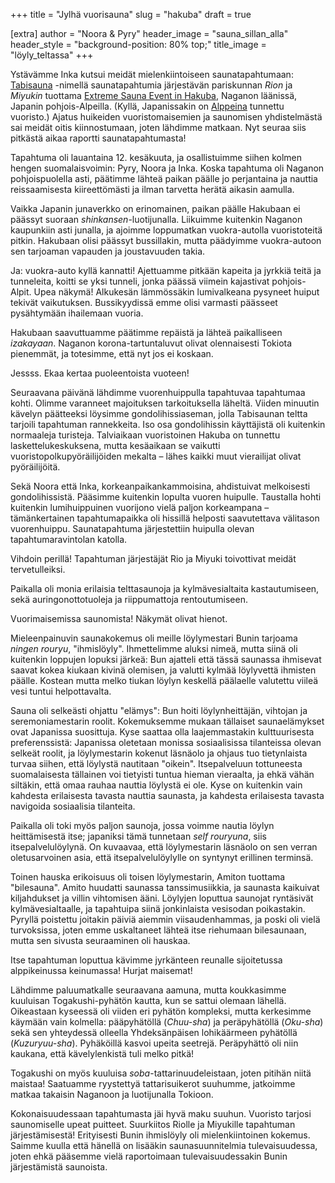 +++
title = "Jylhä vuorisauna"
slug = "hakuba"
draft = true

[extra]
author = "Noora & Pyry"
header_image = "sauna_sillan_alla"
header_style = "background-position: 80% top;"
title_image = "löyly_teltassa"
+++

Ystävämme Inka kutsui meidät mielenkiintoiseen saunatapahtumaan: [Tabisauna](https://tabisauna.jp) -nimellä saunatapahtumia järjestävän pariskunnan *Rion* ja *Miyukin* tuottama [Extreme Sauna Event in Hakuba](https://tabisauna.jp/hakuba-sauna-2021/), Naganon läänissä, Japanin pohjois-Alpeilla. (Kyllä, Japanissakin on [Alppeina](https://fi.wikipedia.org/wiki/Japanin_Alpit) tunnettu vuoristo.) Ajatus huikeiden vuoristomaisemien ja saunomisen yhdistelmästä sai meidät oitis kiinnostumaan, joten lähdimme matkaan. Nyt seuraa siis pitkästä aikaa raportti saunatapahtumasta!

<!-- more -->

Tapahtuma oli lauantaina 12. kesäkuuta, ja osallistuimme siihen kolmen hengen suomalaisvoimin: Pyry, Noora ja Inka. Koska tapahtuma oli Naganon pohjoispuolella asti, päätimme lähteä paikan päälle jo perjantaina ja nauttia reissaamisesta kiireettömästi ja ilman tarvetta herätä aikasin aamulla.

Vaikka Japanin junaverkko on erinomainen, paikan päälle Hakubaan ei päässyt suoraan *shinkansen*-luotijunalla. Liikuimme kuitenkin Naganon kaupunkiin asti junalla, ja ajoimme loppumatkan vuokra-autolla vuoristoteitä pitkin. Hakubaan olisi päässyt bussillakin, mutta päädyimme vuokra-autoon sen tarjoaman vapauden ja joustavuuden takia.

Ja: vuokra-auto kyllä kannatti! Ajettuamme pitkään kapeita ja jyrkkiä teitä ja tunneleita, koitti se yksi tunneli, jonka päässä viimein kajastivat pohjois-Alpit. Upea näkymä! Alkukesän lämmössäkin lumivalkeana pysyneet huiput tekivät vaikutuksen. Bussikyydissä emme olisi varmasti päässeet pysähtymään ihailemaan vuoria.

Hakubaan saavuttuamme päätimme repäistä ja lähteä paikalliseen *izakayaan*. Naganon korona-tartuntaluvut olivat olennaisesti Tokiota pienemmät, ja totesimme, että nyt jos ei koskaan.

Jessss. Ekaa kertaa puoleentoista vuoteen!

Seuraavana päivänä lähdimme vuorenhuippulla tapahtuvaa tapahtumaa kohti. Olimme varanneet majoituksen tarkoituksella läheltä. Viiden minuutin kävelyn päätteeksi löysimme gondolihissiaseman, jolla Tabisaunan teltta tarjoili tapahtuman rannekkeita. Iso osa gondolihissin käyttäjistä oli kuitenkin normaaleja turisteja. Talviaikaan vuoristoinen Hakuba on tunnettu laskettelukeskuksena, mutta kesäaikaan se vaikutti vuoristopolkupyöräilijöiden mekalta – lähes kaikki muut vierailijat olivat pyöräilijöitä.

Sekä Noora että Inka, korkeanpaikankammoisina, ahdistuivat melkoisesti gondolihissistä. Pääsimme kuitenkin lopulta vuoren huipulle. Taustalla hohti kuitenkin lumihuippuinen vuorijono vielä paljon korkeampana – tämänkertainen tapahtumapaikka oli hissillä helposti saavutettava välitason vuorenhuippu. Saunatapahtuma järjestettiin huipulla olevan tapahtumaravintolan katolla.

Vihdoin perillä! Tapahtuman järjestäjät Rio ja Miyuki toivottivat meidät tervetulleiksi.

Paikalla oli monia erilaisia telttasaunoja ja kylmävesialtaita kastautumiseen, sekä auringonottotuoleja ja riippumattoja rentoutumiseen.

Vuorimaisemissa saunomista! Näkymät olivat hienot.

Mieleenpainuvin saunakokemus oli meille löylymestari Bunin tarjoama *ningen rouryu*, "ihmislöyly". Ihmettelimme aluksi nimeä, mutta siinä oli kuitenkin loppujen lopuksi järkeä: Bun ajatteli että tässä saunassa ihmisevat saavat kokea kiukaan kivinä olemisen, ja valutti kylmää löylyvettä ihmisten päälle. Kostean mutta melko tiukan löylyn keskellä päälaelle valutettu viileä vesi tuntui helpottavalta.

Sauna oli selkeästi ohjattu "elämys": Bun hoiti löylynheittäjän, vihtojan ja seremoniamestarin roolit. Kokemuksemme mukaan tällaiset saunaelämykset ovat Japanissa suosittuja. Kyse saattaa olla laajemmastakin kulttuurisesta preferenssistä: Japanissa oletetaan monissa sosiaalisissa tilanteissa olevan selkeät roolit, ja löylymestarin kokenut läsnäolo ja ohjaus tuo tietynlaista turvaa siihen, että löylystä nautitaan "oikein". Itsepalveluun tottuneesta suomalaisesta tällainen voi tietyisti tuntua hieman vieraalta, ja ehkä vähän siltäkin, että omaa rauhaa nauttia löylystä ei ole. Kyse on kuitenkin vain kahdesta erilaisesta tavasta nauttia saunasta, ja kahdesta erilaisesta tavasta navigoida sosiaalisia tilanteita.

Paikalla oli toki myös paljon saunoja, jossa voimme nautia löylyn heittämisestä itse; japaniksi tämä tunnetaan *self rouryuna*, siis itsepalvelulöylynä. On kuvaavaa, että löylymestarin läsnäolo on sen verran oletusarvoinen asia, että itsepalvelulöylylle on syntynyt erillinen terminsä.

Toinen hauska erikoisuus oli toisen löylymestarin, Amiton tuottama "bilesauna". Amito huudatti saunassa tanssimusiikkia, ja saunasta kaikuivat kiljahdukset ja villin vihtomisen ääni. Löylyjen loputtua saunojat ryntäsivät kylmävesialtaalle, ja tapahtuipa siinä jonkinlaista vesisodan poikastakin. Pyryllä poistettu joitakin päiviä aiemmin viisaudenhammas, ja poski oli vielä turvoksissa, joten emme uskaltaneet lähteä itse riehumaan bilesaunaan, mutta sen sivusta seuraaminen oli hauskaa.

Itse tapahtuman loputtua kävimme jyrkänteen reunalle sijoitetussa alppikeinussa keinumassa! Hurjat maisemat!

Lähdimme paluumatkalle seuraavana aamuna, mutta koukkasimme kuuluisan Togakushi-pyhätön kautta, kun se sattui olemaan lähellä. Oikeastaan kyseessä oli viiden eri pyhätön kompleksi, mutta kerkesimme käymään vain kolmella: pääpyhätöllä (*Chuu-sha*) ja peräpyhätöllä (*Oku-sha*) sekä sen yhteydessä olleella Yhdeksänpäisen lohikäärmeen pyhätöllä (*Kuzuryuu-sha*). Pyhäköillä kasvoi upeita seetrejä. Peräpyhättö oli niin kaukana, että kävelylenkistä tuli melko pitkä!

Togakushi on myös kuuluisa *soba*-tattarinuudeleistaan, joten pitihän niitä maistaa! Saatuamme ryystettyä tattarisuikerot suuhumme, jatkoimme matkaa takaisin Naganoon ja luotijunalla Tokioon.

Kokonaisuudessaan tapahtumasta jäi hyvä maku suuhun. Vuoristo tarjosi saunomiselle upeat puitteet. Suurkiitos Riolle ja Miyukille tapahtuman järjestämisestä! Erityisesti Bunin ihmislöyly oli mielenkiintoinen kokemus. Saimme kuulla että hänellä on lisääkin saunasuunnitelmia tulevaisuudessa, joten ehkä pääsemme vielä raportoimaan tulevaisuudessakin Bunin järjestämistä saunoista.